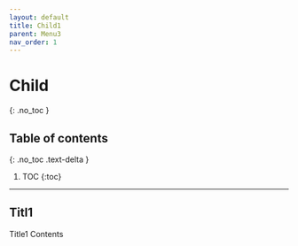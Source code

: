 ```yaml
---
layout: default
title: Child1
parent: Menu3
nav_order: 1
---
```


# Child
{: .no_toc }

## Table of contents
{: .no_toc .text-delta }

1. TOC
{:toc}

---

## Titl1

Title1 Contents

